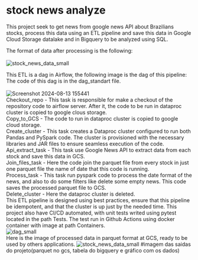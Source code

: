 # stock news analyze
 This project seek to get news from google news API about Brazilians stocks, process this data using an ETL pipeline and 
 save this data in Google Cloud Storage datalake and in Bigquery to be analyzed using SQL.

The format of data after processing is the following: <br>
<br>
  ![stock_news_data_small](https://github.com/user-attachments/assets/837e4655-a655-4265-bdc6-b8be7c2a825d)

This ETL is a dag in Airflow, the following image is the dag of this pipeline: The code of this dag is in the dag_standart file. <br>
 <br>
 ![Screenshot 2024-08-13 155441](https://github.com/user-attachments/assets/121a5716-e18a-41d2-a2ef-b85d4896ec6e)
<br>
 Checkout_repo - This task is responsible for make a checkout of the repository code to airflow server. After it, the code to be run 
 in dataproc cluster is copied to google clous storage.
<br>
 Copy_to_GCS - The code to run in dataproc cluster is copied to google cloud storage.
<br>
 Create_cluster - This task creates a Dataproc cluster configured to run both Pandas and PySpark code. 
 The cluster is provisioned with the necessary libraries and JAR files to ensure seamless execution of the code.
<br>
 Api_extract_task - This task use Google News API to extract data from each stock and save this data in GCS.
<br>
Join_files_task - Here the code join the parquet file from every stock in just one parquet file the name of date that this code is running.
<br>
Process_task - This task run pyspark code to process the date format of the news, and also to do some filters like delete some empty news.
This code saves the processed parquet file to GCS.
<br>
Delete_cluster - Here the dataproc cluster is deleted.
<br>
This ETL pipeline is designed using best practices, ensure that this pipeline be idempotent, and that the cluster is up just by the needed time.
This project also have CI/CD automated, with unit tests writed using pytest located in the path Tests. The test run in Github Actions using docker container 
with image at path Containers.
<br>
![dag_small](https://github.com/user-attachments/assets/64cbfdda-af4f-4464-ba89-42f608b26a31)
<br>
Here is the image of processed data in parquet format at GCS, ready to be used by others applications.
![stock_news_data_small](https://github.com/user-attachments/assets/0efaa845-b02d-4423-917f-6aab76bde23d)
 #imagem das saidas do projeto(parquet no gcs, tabela do bigquery e gráfico com os dados)



